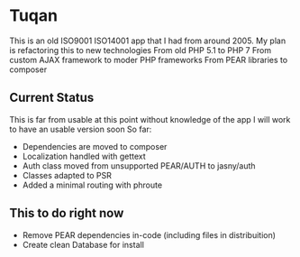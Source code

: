 # Tuqan

This is an old ISO9001 ISO14001 app that I had from around 2005.
My plan is refactoring this to new technologies From old PHP 5.1 to PHP 7
From custom AJAX framework to moder PHP frameworks
From PEAR libraries to composer


## Current Status

This is far from usable at this point without knowledge of the app I will work to have an usable version soon
So far:
 * Dependencies are moved to composer
 * Localization handled with gettext
 * Auth class moved from unsupported PEAR/AUTH to jasny/auth
 * Classes adapted to PSR
 * Added a minimal routing with phroute
 
 
 ## This to do right now
 
* Remove PEAR dependencies in-code (including files in distribuition)
* Create clean Database for install
